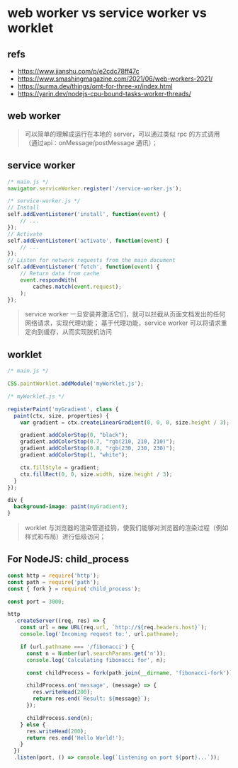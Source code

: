 # web worker vs service worker vs worklet

## refs

- <https://www.jianshu.com/p/e2cdc78ff47c>
- <https://www.smashingmagazine.com/2021/06/web-workers-2021/>
- <https://surma.dev/things/omt-for-three-xr/index.html>
- <https://yarin.dev/nodejs-cpu-bound-tasks-worker-threads/>

## web worker

> 可以简单的理解成运行在本地的 server，可以通过类似 rpc 的方式调用（通过api：onMessage/postMessage 通讯）；

## service worker

```js
/* main.js */
navigator.serviceWorker.register('/service-worker.js');

/* service-worker.js */
// Install 
self.addEventListener('install', function(event) {
    // ...
});
// Activate 
self.addEventListener('activate', function(event) {
    // ...
});
// Listen for network requests from the main document
self.addEventListener('fetch', function(event) {
    // Return data from cache
    event.respondWith(
        caches.match(event.request);
    );
});


```

> service worker 一旦安装并激活它们，就可以拦截从页面文档发出的任何网络请求，实现代理功能；
> 基于代理功能，service worker 可以将请求重定向到缓存，从而实现脱机访问

## worklet

```js
/* main.js */

CSS.paintWorklet.addModule('myWorklet.js');

/* myWorklet.js */

registerPaint('myGradient', class {
  paint(ctx, size, properties) {
    var gradient = ctx.createLinearGradient(0, 0, 0, size.height / 3);

    gradient.addColorStop(0, "black");
    gradient.addColorStop(0.7, "rgb(210, 210, 210)");
    gradient.addColorStop(0.8, "rgb(230, 230, 230)");
    gradient.addColorStop(1, "white");

    ctx.fillStyle = gradient;
    ctx.fillRect(0, 0, size.width, size.height / 3);
  }
});

```

```css
div {
  background-image: paint(myGradient);
}
```

> worklet 与浏览器的渲染管道挂钩，使我们能够对浏览器的渲染过程（例如样式和布局）进行低级访问；

## For NodeJS: child_process

```js
const http = require('http');
const path = require('path');
const { fork } = require('child_process');

const port = 3000;

http
  .createServer((req, res) => {
    const url = new URL(req.url, `http://${req.headers.host}`);
    console.log('Incoming request to:', url.pathname);

    if (url.pathname === '/fibonacci') {
      const n = Number(url.searchParams.get('n'));
      console.log('Calculating fibonacci for', n);

      const childProcess = fork(path.join(__dirname, 'fibonacci-fork'));

      childProcess.on('message', (message) => {
        res.writeHead(200);
        return res.end(`Result: ${message}`);
      });

      childProcess.send(n);
    } else {
      res.writeHead(200);
      return res.end('Hello World!');
    }
  })
  .listen(port, () => console.log(`Listening on port ${port}...`));
```
